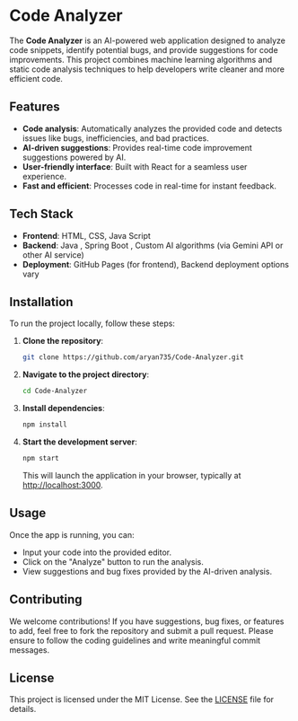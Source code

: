 # Code Analyzer

The **Code Analyzer** is an AI-powered web application designed to analyze code snippets, identify potential bugs, and provide suggestions for code improvements. This project combines machine learning algorithms and static code analysis techniques to help developers write cleaner and more efficient code.

## Features

- **Code analysis**: Automatically analyzes the provided code and detects issues like bugs, inefficiencies, and bad practices.
- **AI-driven suggestions**: Provides real-time code improvement suggestions powered by AI.
- **User-friendly interface**: Built with React for a seamless user experience.
- **Fast and efficient**: Processes code in real-time for instant feedback.

## Tech Stack

- **Frontend**: HTML, CSS, Java Script
- **Backend**: Java , Spring Boot , Custom AI algorithms (via Gemini API or other AI service)
- **Deployment**: GitHub Pages (for frontend), Backend deployment options vary

## Installation

To run the project locally, follow these steps:

1. **Clone the repository**:

    ```bash
    git clone https://github.com/aryan735/Code-Analyzer.git
    ```

2. **Navigate to the project directory**:

    ```bash
    cd Code-Analyzer
    ```

3. **Install dependencies**:

    ```bash
    npm install
    ```

4. **Start the development server**:

    ```bash
    npm start
    ```

   This will launch the application in your browser, typically at [http://localhost:3000](http://localhost:3000).

## Usage

Once the app is running, you can:

- Input your code into the provided editor.
- Click on the "Analyze" button to run the analysis.
- View suggestions and bug fixes provided by the AI-driven analysis.

## Contributing

We welcome contributions! If you have suggestions, bug fixes, or features to add, feel free to fork the repository and submit a pull request. Please ensure to follow the coding guidelines and write meaningful commit messages.

## License

This project is licensed under the MIT License. See the [LICENSE](LICENSE) file for details.

